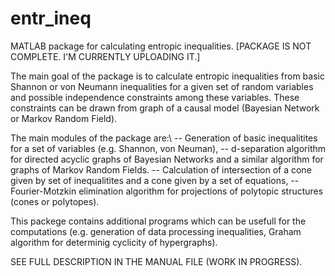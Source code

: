 # entr_ineq
MATLAB package for calculating entropic inequalities.
[PACKAGE IS NOT COMPLETE. I'M CURRENTLY UPLOADING IT.]

The main goal of the package is to calculate entropic inequalities from
basic Shannon or von Neumann inequalities for a given set of random
variables and possible independence constraints among these variables.
These constraints can be drawn from graph of a causal model (Bayesian
Network or Markov Random Field). 

The main modules of the package are:\\
-- Generation of basic inequalitites for a set of variables (e.g. Shannon,
von Neuman),
-- d-separation algorithm for directed acyclic graphs of Bayesian Networks
and a similar algorithm for graphs of Markov Random Fields. 
-- Calculation of intersection of a cone given by set of inequalitites
and a cone given by a set of equations,
-- Fourier-Motzkin elimination algorithm for projections of polytopic
structures (cones or polytopes).

This packege contains additional programs which can be usefull for the
computations (e.g. generation of data processing inequalities, Graham
algorithm for determinig cyclicity of hypergraphs).

SEE FULL DESCRIPTION IN THE MANUAL FILE (WORK IN PROGRESS).
